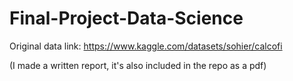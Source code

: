 # Final-Project-Data-Science

Original data link: https://www.kaggle.com/datasets/sohier/calcofi 

(I made a written report, it's also included in the repo as a pdf)
